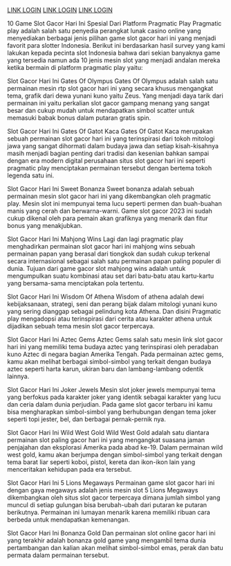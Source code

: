 [LINK LOGIN](https://bobasport4.com/)
[LINK LOGIN](https://bobasport4.com/)
[LINK LOGIN](https://bobasport4.com/)

10 Game Slot Gacor Hari Ini Spesial Dari Platform Pragmatic Play
Pragmatic play adalah salah satu penyedia perangkat lunak casino online yang menyediakan berbagai jenis pilihan game slot gacor hari ini yang menjadi favorit para slotter Indonesia. Berikut ini berdasarkan hasil survey yang kami lakukan kepada pecinta slot Indonesia bahwa dari sekian banyaknya game yang tersedia namun ada 10 jenis mesin slot yang menjadi andalan mereka ketika bermain di platform pragmatic play yaitu:

Slot Gacor Hari Ini Gates Of Olympus
Gates Of Olympus adalah salah satu permainan mesin rtp slot gacor hari ini yang secara khusus mengangkat tema, grafik dari dewa yunani kuno yaitu Zeus. Yang menjadi daya tarik dari permainan ini yaitu perkalian slot gacor gampang menang yang sangat besar dan cukup mudah untuk mendapatkan simbol scatter untuk memasuki babak bonus dalam putaran gratis spin.

Slot Gacor Hari Ini Gates Of Gatot Kaca
Gates Of Gatot Kaca merupakan sebuah permainan slot gacor hari ini yang terinspirasi dari tokoh mitologi jawa yang sangat dihormati dalam budaya jawa dan setiap kisah-kisahnya masih menjadi bagian penting dari tradisi dan kesenian bahkan sampai dengan era modern digital perusahaan situs slot gacor hari ini seperti pragmatic play menciptakan permainan tersebut dengan bertema tokoh legenda satu ini.

Slot Gacor Hari Ini Sweet Bonanza
Sweet bonanza adalah sebuah permainan mesin slot gacor hari ini yang dikembangkan oleh pragmatic play. Mesin slot ini mempunyai tema lucu seperti permen dan buah-buahan manis yang cerah dan berwarna-warni. Game slot gacor 2023 ini sudah cukup dikenal oleh para pemain akan grafiknya yang menarik dan fitur bonus yang menakjubkan.

Slot Gacor Hari Ini Mahjong Wins
Lagi dan lagi pragmatic play menghadirkan permainan slot gacor hari ini mahjong wins sebuah permainan papan yang berasal dari tiongkok dan sudah cukup terkenal secara internasional sebagai salah satu permainan papan paling populer di dunia. Tujuan dari game gacor slot mahjong wins adalah untuk mengumpulkan suatu kombinasi atau set dari batu-batu atau kartu-kartu yang bersama-sama menciptakan pola tertentu.

Slot Gacor Hari Ini Wisdom Of Athena
Wisdom of athena adalah dewi kebijaksanaan, strategi, seni dan perang bijak dalam mitologi yunani kuno yang sering dianggap sebagai pelindung kota Athena. Dan disini Pragmatic play mengadopsi atau terinspirasi dari cerita atau karakter athena untuk dijadikan sebuah tema mesin slot gacor terpercaya.

Slot Gacor Hari Ini Aztec Gems
Aztec Gems salah satu mesin link slot gacor hari ini yang memiliki tema budaya aztec yang terinspirasi oleh peradaban kuno Aztec di negara bagian Amerika Tengah. Pada permainan aztec gems, kamu akan melihat berbagai simbol-simbol yang terkait dengan budaya aztec seperti harta karun, ukiran baru dan lambang-lambang odentik lainnya.

Slot Gacor Hari Ini Joker Jewels
Mesin slot joker jewels mempunyai tema yang berfokus pada karakter joker yang identik sebagai karakter yang lucu dan ceria dalam dunia perjudian. Pada game slot gacor terbaru ini kamu bisa mengharapkan simbol-simbol yang berhubungan dengan tema joker seperti topi jester, bel, dan berbagai pernak-pernik nya.

Slot Gacor Hari Ini Wild West Gold
Wild West Gold adalah satu diantara permainan slot paling gacor hari ini yang mengangkat suasana jaman penjajahan dan eksplorasi Amerika pada abad ke-19. Dalam permainan wild west gold, kamu akan berjumpa dengan simbol-simbol yang terkait dengan tema barat liar seperti koboi, pistol, kereta dan ikon-ikon lain yang menceritakan kehidupan pada era tersebut.

Slot Gacor Hari Ini 5 Lions Megaways
Permainan game slot gacor hari ini dengan gaya megaways adalah jenis mesin slot 5 Lions Megaways dikembangkan oleh situs slot gacor terpercaya dimana jumlah simbol yang muncul di setiap gulungan bisa berubah-ubah dari putaran ke putaran berikutnya. Permainan ini lumayan menarik karena memiliki ribuan cara berbeda untuk mendapatkan kemenangan.

Slot Gacor Hari Ini Bonanza Gold
Dan permainan slot online gacor hari ini yang terakhir adalah bonanza gold game yang mengambil tema dunia pertambangan dan kalian akan melihat simbol-simbol emas, perak dan batu permata dalam permainan tersebut.
